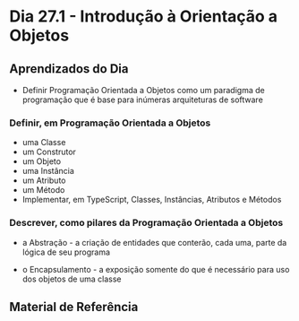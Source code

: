 # Dia 27.1 - Introdução à Orientação a Objetos

## Aprendizados do Dia

- Definir Programação Orientada a Objetos como um paradigma de programação que é base para inúmeras arquiteturas de software

### Definir, em Programação Orientada a Objetos

- uma Classe
- um Construtor
- um Objeto
- uma Instância
- um Atributo
- um Método
- Implementar, em TypeScript, Classes, Instâncias, Atributos e Métodos

### Descrever, como pilares da Programação Orientada a Objetos

- a Abstração - a criação de entidades que conterão, cada uma, parte da lógica de seu programa

- o Encapsulamento - a exposição somente do que é necessário para uso dos objetos de uma classe

## Material de Referência

